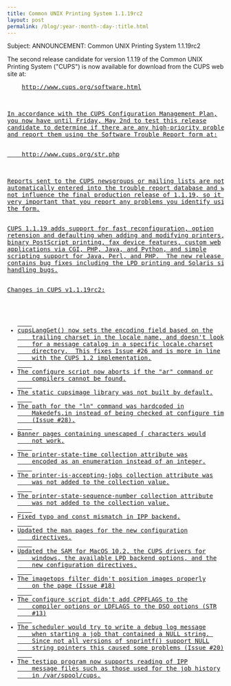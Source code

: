 ```yaml
---
title: Common UNIX Printing System 1.1.19rc2
layout: post
permalink: /blog/:year-:month-:day-:title.html
---
```


Subject: ANNOUNCEMENT: Common UNIX Printing System 1.1.19rc2<P>The second release candidate for version 1.1.19 of the CommonUNIX Printing System ("CUPS") is now available for download fromthe CUPS web site at:<PRE>    <A HREF="http://www.cups.org/software.html">http://www.cups.org/software.html<P>In accordance with the CUPS Configuration Management Plan,you now have until Friday, May 2nd to test this releasecandidate to determine if there are any high-priority problemsand report them using the Software Trouble Report form at:<PRE>    <A HREF="http://www.cups.org/str.php">http://www.cups.org/str.php<P>Reports sent to the CUPS newsgroups or mailing lists are notautomatically entered into the trouble report database and willnot influence the final production release of 1.1.19, so it isvery important that you report any problems you identify usingthe form.<P>CUPS 1.1.19 adds support for fast reconfiguration, optionretension and defaulting when adding and modifying printers,binary PostScript printing, fax device features, custom webapplications via CGI, PHP, Java, and Python, and simplescripting support for Java, Perl, and PHP.  The new release alsocontains bug fixes including the LPD printing and Solaris signalhandling bugs.<P>Changes in CUPS v1.1.19rc2:<UL>	<LI>cupsLangGet() now sets the encoding field based on the	trailing charset in the locale name, and doesn't look	for a message catalog in a specific locale.charset	directory.  This fixes Issue #26 and is more in line	with the CUPS 1.2 implementation.	<LI>The configure script now aborts if the "ar" command or	compilers cannot be found.	<LI>The static cupsimage library was not built by default.	<LI>The path for the "ln" command was hardcoded in	Makedefs.in instead of being checked at configure time	(Issue #28).	<LI>Banner pages containing unescaped { characters would	not work.	<LI>The printer-state-time collection attribute was	encoded as an enumeration instead of an integer.	<LI>The printer-is-accepting-jobs collection attribute was	was not added to the collection value.	<LI>The printer-state-sequence-number collection attribute	was not added to the collection value.	<LI>Fixed typo and const mismatch in IPP backend.	<LI>Updated the man pages for the new configuration	directives.	<LI>Updated the SAM for MacOS 10.2, the CUPS drivers for	windows, the available LPD backend options, and the	new configuration directives.	<LI>The imagetops filter didn't position images properly	on the page (Issue #18)	<LI>The configure script didn't add CPPFLAGS to the	compiler options or LDFLAGS to the DSO options (STR	#13)	<LI>The scheduler would try to write a debug log message	when starting a job that contained a NULL string. 	Since not all versions of snprintf() support NULL	string pointers this caused some problems (Issue #20)	<LI>The testipp program now supports reading of IPP	message files such as those used for the job history	in /var/spool/cups.
